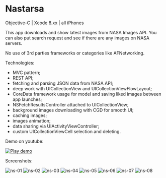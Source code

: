 # Nastarsa
Objective-C | Xcode 8.xx | all iPhones

This app downloads and show latest images from NASA Images API.
You can also put search request and see if there are any images on NASA servers.

No use of 3rd parties frameworks or categories like AFNetworking.

Technologies:

- MVC pattern;
- REST API;
- fetching and parsing JSON data from NASA API;
- deep work with UICollectionView and UICollectionViewFlowLayout;
- CoreData framework usage for model and saving liked images between app launches;
- NSFetchResultsController attached to UICollectionView;
- background images downloading with CGD for smooth UI;
- caching images;
- images animation;
- data sharing via UIActivityViewController;
- custom UICollectionViewCell selection and deleting.

Demo on youtube:

[![Play demo](https://user-images.githubusercontent.com/23110283/33853694-8463b28a-dec7-11e7-9f36-f91f595b12d5.png)](https://youtu.be/ZE1jGK4j6Ws)


Screenshots:

![ns-01](https://user-images.githubusercontent.com/23110283/33844771-07c3b6a2-deaa-11e7-8cd4-f8894f57f066.png)
![ns-02](https://user-images.githubusercontent.com/23110283/33844772-0809d1d2-deaa-11e7-8454-9e8a664c75a7.png)
![ns-03](https://user-images.githubusercontent.com/23110283/33844773-082e5aca-deaa-11e7-9956-7e5fb623fb3a.png)
![ns-04](https://user-images.githubusercontent.com/23110283/33844774-084ddc9c-deaa-11e7-96c1-920ffbc2ad04.png)
![ns-05](https://user-images.githubusercontent.com/23110283/33844775-08738d98-deaa-11e7-9bbf-40c8171073ab.png)
![ns-06](https://user-images.githubusercontent.com/23110283/33844776-0898a678-deaa-11e7-94a0-e5cad263038a.png)
![ns-07](https://user-images.githubusercontent.com/23110283/33844777-08b4b250-deaa-11e7-9bcb-96eb196cffc6.png)
![ns-08](https://user-images.githubusercontent.com/23110283/33844778-08dcd938-deaa-11e7-93ee-6ee56df4a470.png)
